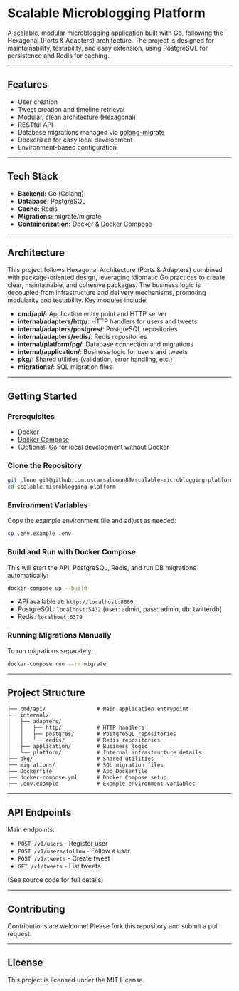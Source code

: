 # Scalable Microblogging Platform

A scalable, modular microblogging application built with Go, following the Hexagonal (Ports & Adapters) architecture. The project is designed for maintainability, testability, and easy extension, using PostgreSQL for persistence and Redis for caching.

---

## Features

- User creation
- Tweet creation and timeline retrieval
- Modular, clean architecture (Hexagonal)
- RESTful API
- Database migrations managed via [golang-migrate](https://github.com/golang-migrate/migrate)
- Dockerized for easy local development
- Environment-based configuration

---

## Tech Stack

- **Backend:** Go (Golang)
- **Database:** PostgreSQL
- **Cache:** Redis
- **Migrations:** migrate/migrate
- **Containerization:** Docker & Docker Compose

---

## Architecture

This project follows Hexagonal Architecture (Ports & Adapters) combined with package-oriented design, leveraging idiomatic Go practices to create clear, maintainable, and cohesive packages. The business logic is decoupled from infrastructure and delivery mechanisms, promoting modularity and testability. Key modules include:

- **cmd/api/**: Application entry point and HTTP server
- **internal/adapters/http/**: HTTP handlers for users and tweets
- **internal/adapters/postgres/**: PostgreSQL repositories
- **internal/adapters/redis/**: Redis repositories
- **internal/platform/pg/**: Database connection and migrations
- **internal/application/**: Business logic for users and tweets
- **pkg/**: Shared utilities (validation, error handling, etc.)
- **migrations/**: SQL migration files

---

## Getting Started

### Prerequisites

- [Docker](https://www.docker.com/)
- [Docker Compose](https://docs.docker.com/compose/)
- (Optional) [Go](https://golang.org/) for local development without Docker

### Clone the Repository

```sh
git clone git@github.com:oscarsalomon89/scalable-microblogging-platform.git
cd scalable-microblogging-platform
```

### Environment Variables

Copy the example environment file and adjust as needed:

```sh
cp .env.example .env
```

### Build and Run with Docker Compose

This will start the API, PostgreSQL, Redis, and run DB migrations automatically:

```sh
docker-compose up --build
```

- API available at: `http://localhost:8080`
- PostgreSQL: `localhost:5432` (user: admin, pass: admin, db: twitterdb)
- Redis: `localhost:6379`

### Running Migrations Manually

To run migrations separately:

```sh
docker-compose run --rm migrate
```

---

## Project Structure

```
├── cmd/api/                # Main application entrypoint
├── internal/
│   ├── adapters/
│   │   ├── http/           # HTTP handlers
│   │   ├── postgres/       # PostgreSQL repositories
│   │   └── redis/          # Redis repositories
│   ├── application/        # Business logic
│   └── platform/           # Internal infrastructure details
├── pkg/                    # Shared utilities
├── migrations/             # SQL migration files
├── Dockerfile              # App Dockerfile
├── docker-compose.yml      # Docker Compose setup
├── .env.example            # Example environment variables
```

---

## API Endpoints

Main endpoints:

- `POST /v1/users` - Register user
- `POST /v1/users/follow` - Follow a user
- `POST /v1/tweets` - Create tweet
- `GET /v1/tweets` - List tweets

(See source code for full details)

---

## Contributing

Contributions are welcome! Please fork this repository and submit a pull request.

---

## License

This project is licensed under the MIT License.
